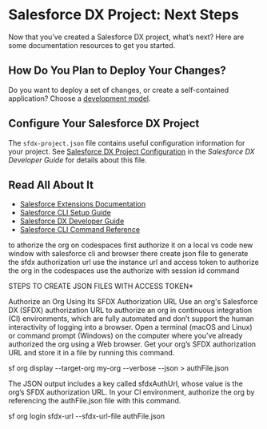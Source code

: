 # Salesforce DX Project: Next Steps

Now that you’ve created a Salesforce DX project, what’s next? Here are some documentation resources to get you started.

## How Do You Plan to Deploy Your Changes?

Do you want to deploy a set of changes, or create a self-contained application? Choose a [development model](https://developer.salesforce.com/tools/vscode/en/user-guide/development-models).

## Configure Your Salesforce DX Project

The `sfdx-project.json` file contains useful configuration information for your project. See [Salesforce DX Project Configuration](https://developer.salesforce.com/docs/atlas.en-us.sfdx_dev.meta/sfdx_dev/sfdx_dev_ws_config.htm) in the _Salesforce DX Developer Guide_ for details about this file.

## Read All About It

- [Salesforce Extensions Documentation](https://developer.salesforce.com/tools/vscode/)
- [Salesforce CLI Setup Guide](https://developer.salesforce.com/docs/atlas.en-us.sfdx_setup.meta/sfdx_setup/sfdx_setup_intro.htm)
- [Salesforce DX Developer Guide](https://developer.salesforce.com/docs/atlas.en-us.sfdx_dev.meta/sfdx_dev/sfdx_dev_intro.htm)
- [Salesforce CLI Command Reference](https://developer.salesforce.com/docs/atlas.en-us.sfdx_cli_reference.meta/sfdx_cli_reference/cli_reference.htm)

to athorize the org on codespaces first authorize it on a local vs code new window with salesforce cli and browser there create json file to generate the sfdx authorization url use the instance url and access token to authorize the org in the codespaces use the authorize with session id command

STEPS TO CREATE JSON FILES WITH ACCESS TOKEN*

Authorize an Org Using Its SFDX Authorization URL Use an org's Salesforce DX (SFDX) authorization URL to authorize an org in continuous integration (CI) environments, which are fully automated and don’t support the human interactivity of logging into a browser. Open a terminal (macOS and Linux) or command prompt (Windows) on the computer where you’ve already authorized the org using a Web browser. Get your org’s SFDX authorization URL and store it in a file by running this command.

sf org display --target-org my-org --verbose --json > authFile.json

The JSON output includes a key called sfdxAuthUrl, whose value is the org’s SFDX authorization URL. In your CI environment, authorize the org by referencing the authFile.json file with this command.

sf org login sfdx-url --sfdx-url-file authFile.json

